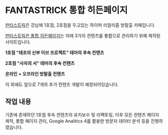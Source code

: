 # FANTASTRICK 통합 히든페이지

[판타스트릭](http://fantastrick.co.kr/)은 강남에 1호점, 2호점을 두고있는 하이퍼 리얼리즘 방탈출 카페입니다.

[판타스트릭은 통합 히든페이지](https://fantastrickside.gabia.io/)는 아래 3가지 컨텐츠를 통합으로 관리하기 위해 제작된 사이트입니다.

**1호점 "태초의 신부 이브 프로젝트" 테마의 후속 컨텐츠** 

**2호점 "사자의 서" 테마의 후속 컨텐츠**

**온라인 + 오프라인 방탈출 컨텐츠**

이 외에도 앞으로 7개의 추가 컨텐츠 개발이 예정되어있습니다.

## 작업 내용

기존에 존재하던 1호점 후속 컨텐츠의 유지보수 및 리팩토링, 이후 모든 컨텐츠 페이지 제작, 통합 페이지 관리, Google Analitics 4를 활용한 방문자 데이터 분석 등을 진행하였습니다.
